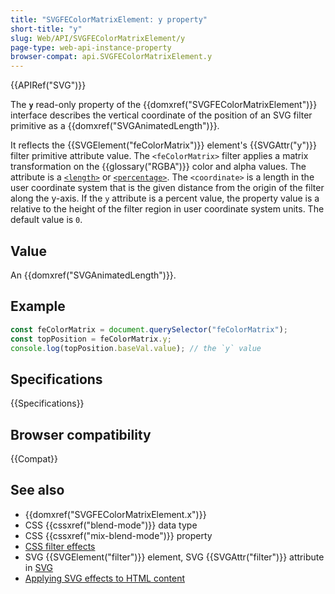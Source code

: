 ```yaml
---
title: "SVGFEColorMatrixElement: y property"
short-title: "y"
slug: Web/API/SVGFEColorMatrixElement/y
page-type: web-api-instance-property
browser-compat: api.SVGFEColorMatrixElement.y
---
```


{{APIRef("SVG")}}

The **`y`** read-only property of the {{domxref("SVGFEColorMatrixElement")}} interface describes the vertical coordinate of the position of an SVG filter primitive as a {{domxref("SVGAnimatedLength")}}.

It reflects the {{SVGElement("feColorMatrix")}} element's {{SVGAttr("y")}} filter primitive attribute value. The `<feColorMatrix>` filter applies a matrix transformation on the {{glossary("RGBA")}} color and alpha values. The attribute is a [`<length>`](/en-US/docs/Web/SVG/Content_type#length) or [`<percentage>`](/en-US/docs/Web/SVG/Content_type#percentage). The `<coordinate>` is a length in the user coordinate system that is the given distance from the origin of the filter along the y-axis. If the `y` attribute is a percent value, the property value is a relative to the height of the filter region in user coordinate system units. The default value is `0`.

## Value

An {{domxref("SVGAnimatedLength")}}.

## Example

```js
const feColorMatrix = document.querySelector("feColorMatrix");
const topPosition = feColorMatrix.y;
console.log(topPosition.baseVal.value); // the `y` value
```

## Specifications

{{Specifications}}

## Browser compatibility

{{Compat}}

## See also

- {{domxref("SVGFEColorMatrixElement.x")}}
- CSS {{cssxref("blend-mode")}} data type
- CSS {{cssxref("mix-blend-mode")}} property
- [CSS filter effects](/en-US/docs/Web/CSS/CSS_filter_effects)
- SVG {{SVGElement("filter")}} element, SVG {{SVGAttr("filter")}} attribute in [SVG](/en-US/docs/Web/SVG)
- [Applying SVG effects to HTML content](/en-US/docs/Web/SVG/Applying_SVG_effects_to_HTML_content)

